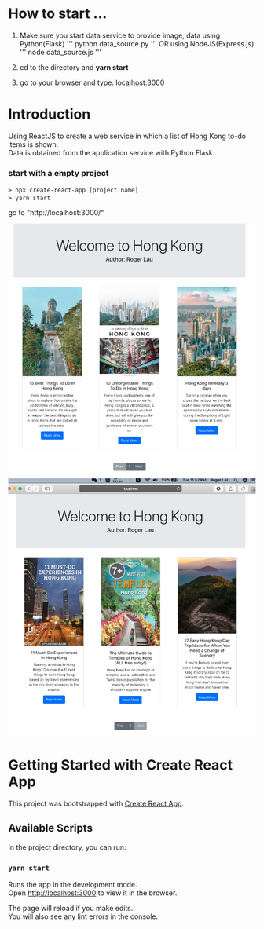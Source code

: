 # How to start ...
1. Make sure you start data service to provide image, data
using Python(Flask)
'''
python data_source.py
'''
OR
using NodeJS(Express.js)
'''
node data_source.js
'''

2. cd to the directory and **yarn start**
3. go to your browser and type: localhost:3000 


# Introduction
Using ReactJS to create a web service in which a list of Hong Kong to-do items is shown.   
Data is obtained from the application service with Python Flask.

### start with a empty project
```
> npx create-react-app [project name]   
> yarn start   
```   
go to "http://localhost:3000/"


![](screenshot.png "screenshot")
![](screenshot2.png "screenshot2")


# Getting Started with Create React App

This project was bootstrapped with [Create React App](https://github.com/facebook/create-react-app).

## Available Scripts

In the project directory, you can run:

### `yarn start`

Runs the app in the development mode.\
Open [http://localhost:3000](http://localhost:3000) to view it in the browser.

The page will reload if you make edits.\
You will also see any lint errors in the console.
